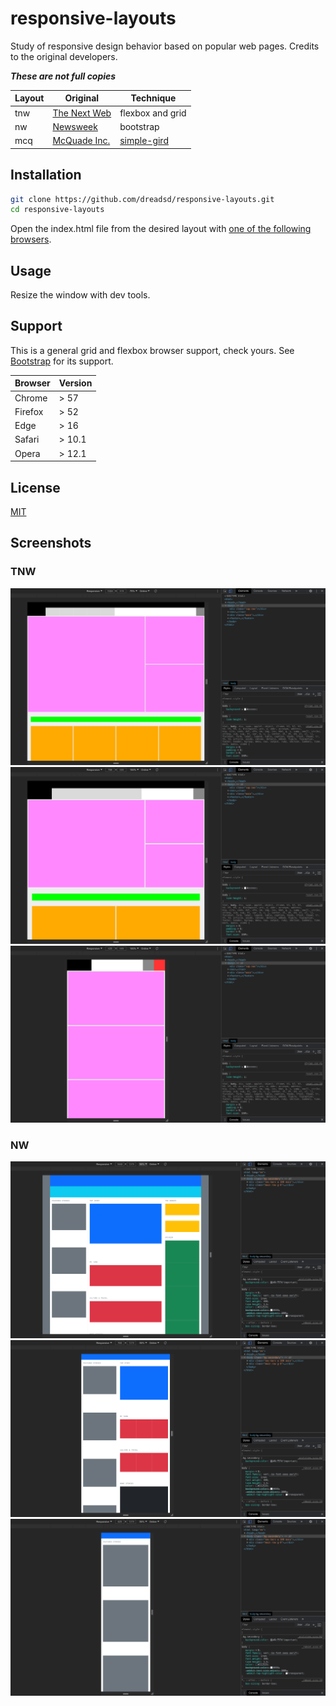 # responsive-layouts

Study of responsive design behavior based on popular web pages. Credits to the
original developers.

***These are not full copies***

|Layout|Original|Technique|
|------|--------|---------|
|tnw|[The Next Web](https://thenextweb.com/)|flexbox and grid|
|nw|[Newsweek](https://www.newsweek.com/)|bootstrap|
|mcq|[McQuade Inc.](https://mikemcquade.com/)|[simple-gird](https://github.com/dreadsd/simple-grid)|

## Installation
```sh
git clone https://github.com/dreadsd/responsive-layouts.git
cd responsive-layouts
```
Open the index.html file from the desired layout with
[one of the following browsers](https://github.com/dreadsd/responsive-layouts#support).

## Usage
Resize the window with dev tools.

## Support
This is a general grid and flexbox browser support, check yours.
See
[Bootstrap](https://getbootstrap.com/docs/5.0/getting-started/browsers-devices/#supported-browsers)
for its support.

|Browser|Version|
|-------|-------|
|Chrome | > 57  |
|Firefox| > 52  |
|Edge   | > 16  |
|Safari | > 10.1|
|Opera  | > 12.1|

## License
[MIT](https://opensource.org/licenses/MIT)

## Screenshots
### TNW
![tnw-laptop-size](images/tnw-laptop.png)
![tnw-tablet-size](images/tnw-tablet.png)
![tnw-mobile-size](images/tnw-mobile.png)
### NW
![nw-laptop-size](images/nw-laptop.png)
![nw-tablet-size](images/nw-tablet.png)
![nw-mobile-size](images/nw-mobile.png)
